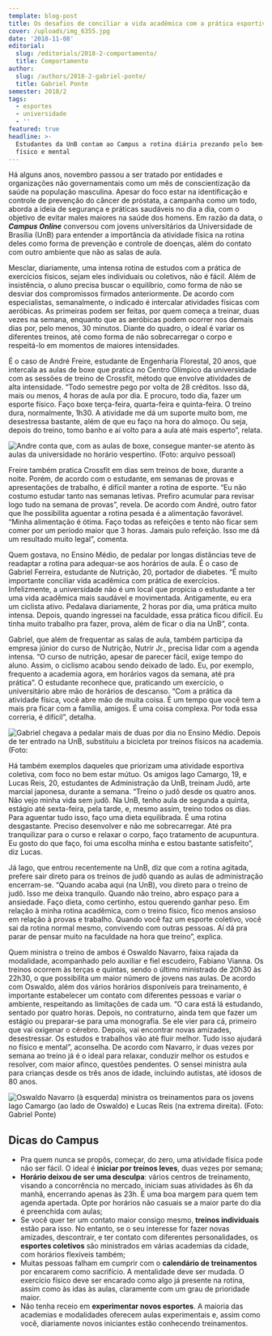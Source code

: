 ```yaml
---
template: blog-post
title: Os desafios de conciliar a vida acadêmica com a prática esportiva
cover: /uploads/img_6355.jpg
date: '2018-11-08'
editorial:
  slug: /editorials/2018-2-comportamento/
  title: Comportamento
author:
  slug: /authors/2018-2-gabriel-ponte/
  title: Gabriel Ponte
semester: 2018/2
tags:
  - esportes
  - universidade
  - ''
featured: true
headline: >-
  Estudantes da UnB contam ao Campus a rotina diária prezando pelo bem-estar
  físico e mental
---
```

Há alguns anos, novembro passou a ser tratado por entidades e organizações não governamentais como um mês de conscientização da saúde na população masculina. Apesar do foco estar na identificação e controle de prevenção do câncer de próstata, a campanha como um todo, aborda a ideia de segurança e práticas saudáveis no dia a dia, com o objetivo de evitar males maiores na saúde dos homens. Em razão da data, o **_Campus Online_** conversou com jovens universitários da Universidade de Brasília (UnB) para entender a importância da atividade física na rotina deles como forma de prevenção e controle de doenças, além do contato com outro ambiente que não as salas de aula.

Mesclar, diariamente, uma intensa rotina de estudos com a prática de exercícios físicos, sejam eles individuais ou coletivos, não é fácil. Além de insistência, o aluno precisa buscar o equilíbrio, como forma de não se desviar dos compromissos firmados anteriormente. De acordo com especialistas, semanalmente, o indicado é intercalar atividades físicas com aeróbicas. As primeiras podem ser feitas, por quem começa a treinar, duas vezes na semana, enquanto que as aeróbicas podem ocorrer nos demais dias por, pelo menos, 30 minutos. Diante do quadro, o ideal é variar os diferentes treinos, até como forma de não sobrecarregar o corpo e respeitá-lo em momentos de maiores intensidades.

É o caso de André Freire, estudante de Engenharia Florestal, 20 anos, que intercala as aulas de boxe que pratica no Centro Olímpico da universidade com as sessões de treino de Crossfit, método que envolve atividades de alta intensidade. “Todo semestre pego por volta de 28 créditos. Isso dá, mais ou menos, 4 horas de aula por dia. E procuro, todo dia, fazer um esporte físico. Faço boxe terça-feira, quarta-feira e quinta-feira. O treino dura, normalmente, 1h30. A atividade me dá um suporte muito bom, me desestressa bastante, além de que eu faço na hora do almoço. Ou seja, depois do treino, tomo banho e aí volto para a aula até mais esperto”, relata. 

![Andre conta que, com as aulas de boxe, consegue manter-se atento às aulas da universidade no horário vespertino. (Foto: arquivo pessoal)](/uploads/16c8a9c7-19e5-4413-8642-53fe998de8b1.jpg)

Freire também pratica Crossfit em dias sem treinos de boxe, durante a noite. Porém, de acordo com o estudante, em semanas de provas e apresentações de trabalho, é difícil manter a rotina de esporte. “Eu não costumo estudar tanto nas semanas letivas. Prefiro acumular para revisar logo tudo na semana de provas”, revela. De acordo com André, outro fator que lhe possibilita aguentar a rotina pesada é a alimentação favorável. “Minha alimentação é ótima. Faço todas as refeições e tento não ficar sem comer por um período maior que 3 horas. Jamais pulo refeição. Isso me dá um resultado muito legal”, comenta. 

Quem gostava, no Ensino Médio, de pedalar por longas distâncias teve de readaptar a rotina para adequar-se aos horários de aula. É o caso de Gabriel Ferreira, estudante de Nutrição, 20, portador de diabetes. “É muito importante conciliar vida acadêmica com prática de exercícios. Infelizmente, a universidade não é um local que propicia o estudante a ter uma vida acadêmica mais saudável e movimentada. Antigamente, eu era um ciclista ativo. Pedalava diariamente, 2 horas por dia, uma prática muito intensa. Depois, quando ingressei na faculdade, essa prática ficou difícil. Eu tinha muito trabalho pra fazer, prova, além de ficar o dia na UnB”, conta.

Gabriel, que além de frequentar as salas de aula, também participa da empresa júnior do curso de Nutrição, Nutrir Jr., precisa lidar com a agenda intensa. “O curso de nutrição, apesar de parecer fácil, exige tempo do aluno. Assim, o ciclismo acabou sendo deixado de lado. Eu, por exemplo, frequento a academia agora, em horários vagos da semana, até pra prática”. O estudante reconhece que, praticando um exercício, o universitário abre mão de horários de descanso. “Com a prática da atividade física, você abre mão de muita coisa. É um tempo que você tem a mais pra ficar com a família, amigos. É uma coisa complexa. Por toda essa correria, é difícil”, detalha. 

![Gabriel chegava a pedalar mais de duas por dia no Ensino Médio. Depois de ter entrado na UnB, substituiu a bicicleta por treinos físicos na academia. (Foto:](/uploads/d3cb965c-a581-4015-a3ee-8245b93ea54c.jpg)

Há também exemplos daqueles que priorizam uma atividade esportiva coletiva, com foco no bem estar mútuo. Os amigos Iago Camargo, 19, e Lucas Reis, 20, estudantes de Administração da UnB, treinam Judô, arte marcial japonesa, durante a semana. “Treino o judô desde os quatro anos. Não vejo minha vida sem judô. Na UnB, tenho aula de segunda a quinta, estágio até sexta-feira, pela tarde, e, mesmo assim, treino todos os dias. Para aguentar tudo isso, faço uma dieta equilibrada. É uma rotina desgastante. Preciso desenvolver e não me sobrecarregar. Até pra tranquilizar para o curso e relaxar o corpo, faço tratamento de acupuntura. Eu gosto do que faço, foi uma escolha minha e estou bastante satisfeito”, diz Lucas. 

Já Iago, que entrou recentemente na UnB, diz que com a rotina agitada, prefere sair direto para os treinos de judô quando as aulas de administração encerram-se. “Quando acaba aqui (na UnB), vou direto para o treino de judô. Isso me deixa tranquilo. Quando não treino, abro espaço para a ansiedade. Faço dieta, como certinho, estou querendo ganhar peso. Em relação à minha rotina acadêmica, com o treino físico, fico menos ansioso em relação à provas e trabalho. Quando você faz um esporte coletivo, você sai da rotina normal mesmo, convivendo com outras pessoas. Aí dá pra parar de pensar muito na faculdade na hora que treino”, explica. 

Quem ministra o treino de ambos é Oswaldo Navarro, faixa rajada da modalidade, acompanhado pelo auxiliar e fiel escudeiro, Fabiano Vianna. Os treinos ocorrem às terças e quintas, sendo o último ministrado de 20h30 às 22h30, o que possibilita um maior número de jovens nas aulas. De acordo com Oswaldo, além dos vários horários disponíveis para treinamento, é importante estabelecer um contato com diferentes pessoas e variar o ambiente, respeitando as limitações de cada um. “O cara está lá estudando, sentado por quatro horas. Depois, no contraturno, ainda tem que fazer um estágio ou preparar-se para uma monografia. Se ele vier para cá, primeiro que vai oxigenar o cérebro. Depois, vai encontrar novas amizades, desestressar. Os estudos e trabalhos vão até fluir melhor. Tudo isso ajudará no físico e mental”, aconselha. De acordo com Navarro, ir duas vezes por semana ao treino já é o ideal para relaxar, conduzir melhor os estudos e resolver, com maior afinco, questões pendentes. O sensei ministra aula para crianças desde os três anos de idade, incluindo autistas, até idosos de 80 anos. 

![Oswaldo Navarro (à esquerda) ministra os treinamentos para os jovens Iago Camargo (ao lado de Oswaldo) e Lucas Reis (na extrema direita). (Foto: Gabriel Ponte)](/uploads/img_6352.jpg)

## Dicas do Campus

* Pra quem nunca se propôs, começar, do zero, uma atividade física pode não ser fácil. O ideal é **iniciar por treinos leves**, duas vezes por semana;
* **Horário deixou de ser uma desculpa**: vários centros de treinamento, visando a concorrência no mercado, iniciam suas atividades às 6h da manhã, encerrando apenas às 23h. É uma boa margem para quem tem agenda apertada. Opte por horários não casuais se a maior parte do dia é preenchida com aulas;
* Se você quer ter um contato maior consigo mesmo, **treinos individuais** estão para isso. No entanto, se o seu interesse for fazer novas amizades, descontrair, e ter contato com diferentes personalidades, os **esportes coletivos** são ministrados em várias academias da cidade, com horários flexíveis também; 
* Muitas pessoas falham em cumprir com o **calendário de treinamentos** por encararem como sacrifício. A mentalidade deve ser mudada. O exercício físico deve ser encarado como algo já presente na rotina, assim como às idas às aulas, claramente com um grau de prioridade maior. 
* Não tenha receio em **experimentar novos esportes**. A maioria das academias e modalidades oferecem aulas experimentais e, assim como você, diariamente novos iniciantes estão conhecendo treinamentos.
